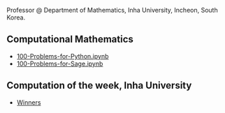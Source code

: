 Professor @ 
Department of Mathematics,
Inha University,
Incheon, South Korea.

## Computational Mathematics
- [100-Problems-for-Python.ipynb](https://nbviewer.org/github/ensual/ensual.github.io/blob/master/Computational_Math/100-Problems-for-Python.ipynb)
- [100-Problems-for-Sage.ipynb](https://nbviewer.org/github/ensual/ensual.github.io/blob/master/Computational_Math/100-Problems-for-Sage.ipynb)

## Computation of the week, Inha University
- [Winners](http://cow.inha.ac.kr/winner.php)
